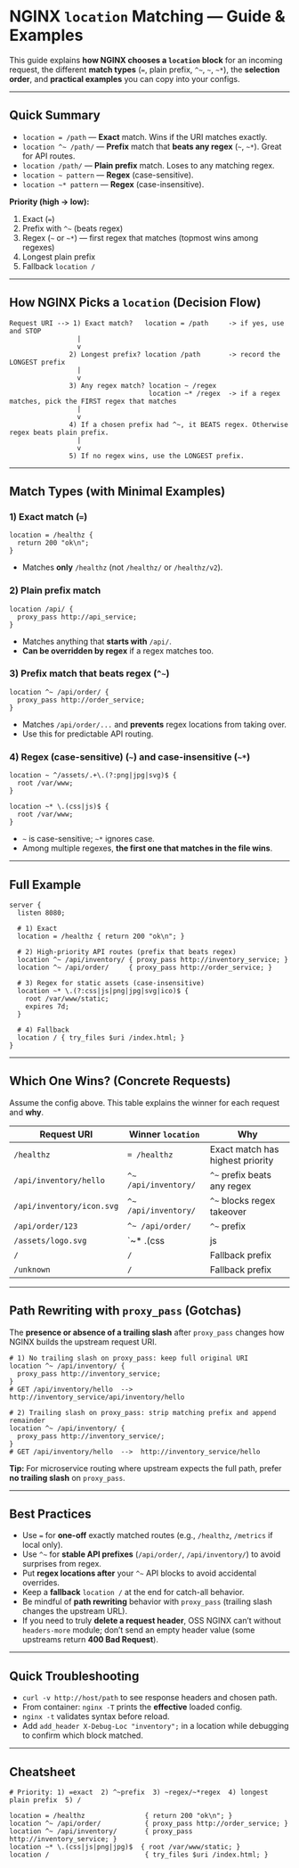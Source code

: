 # NGINX `location` Matching — Guide & Examples

This guide explains **how NGINX chooses a `location` block** for an incoming request, the different **match types** (`=`, plain prefix, `^~`, `~`, `~*`), the **selection order**, and **practical examples** you can copy into your configs.

---

## Quick Summary

- `location = /path` — **Exact** match. Wins if the URI matches exactly.
- `location ^~ /path/` — **Prefix** match that **beats any regex** (`~`, `~*`). Great for API routes.
- `location /path/` — **Plain prefix** match. Loses to any matching regex.
- `location ~ pattern` — **Regex** (case-sensitive).
- `location ~* pattern` — **Regex** (case-insensitive).

**Priority (high → low):**
1. Exact (`=`)
2. Prefix with `^~` (beats regex)
3. Regex (`~` or `~*`) — first regex that matches (topmost wins among regexes)
4. Longest plain prefix
5. Fallback `location /`

---

## How NGINX Picks a `location` (Decision Flow)

```
Request URI --> 1) Exact match?   location = /path     -> if yes, use and STOP
                 |
                 v
               2) Longest prefix? location /path       -> record the LONGEST prefix
                 |
                 v
               3) Any regex match? location ~ /regex
                                   location ~* /regex  -> if a regex matches, pick the FIRST regex that matches
                 |
                 v
               4) If a chosen prefix had ^~, it BEATS regex. Otherwise regex beats plain prefix.
                 |
                 v
               5) If no regex wins, use the LONGEST prefix.
```

---

## Match Types (with Minimal Examples)

### 1) Exact match (`=`)
```nginx
location = /healthz {
  return 200 "ok\n";
}
```
- Matches **only** `/healthz` (not `/healthz/` or `/healthz/v2`).

### 2) Plain prefix match
```nginx
location /api/ {
  proxy_pass http://api_service;
}
```
- Matches anything that **starts with** `/api/`.
- **Can be overridden by regex** if a regex matches too.

### 3) Prefix match that beats regex (`^~`)
```nginx
location ^~ /api/order/ {
  proxy_pass http://order_service;
}
```
- Matches `/api/order/...` and **prevents** regex locations from taking over.
- Use this for predictable API routing.

### 4) Regex (case-sensitive) (`~`) and case-insensitive (`~*`)
```nginx
location ~ ^/assets/.+\.(?:png|jpg|svg)$ {
  root /var/www;
}

location ~* \.(css|js)$ {
  root /var/www;
}
```
- `~` is case-sensitive; `~*` ignores case.
- Among multiple regexes, **the first one that matches in the file wins**.

---

## Full Example

```nginx
server {
  listen 8080;

  # 1) Exact
  location = /healthz { return 200 "ok\n"; }

  # 2) High-priority API routes (prefix that beats regex)
  location ^~ /api/inventory/ { proxy_pass http://inventory_service; }
  location ^~ /api/order/     { proxy_pass http://order_service; }

  # 3) Regex for static assets (case-insensitive)
  location ~* \.(?:css|js|png|jpg|svg|ico)$ {
    root /var/www/static;
    expires 7d;
  }

  # 4) Fallback
  location / { try_files $uri /index.html; }
}
```

---

## Which One Wins? (Concrete Requests)

Assume the config above. This table explains the winner for each request and **why**.

| Request URI                     | Winner `location`                      | Why |
|---------------------------------|----------------------------------------|-----|
| `/healthz`                      | `= /healthz`                           | Exact match has highest priority |
| `/api/inventory/hello`         | `^~ /api/inventory/`                   | `^~` prefix beats any regex |
| `/api/inventory/icon.svg`      | `^~ /api/inventory/`                   | `^~` blocks regex takeover |
| `/api/order/123`               | `^~ /api/order/`                       | `^~` prefix |
| `/assets/logo.svg`             | `~* \.(css|js|png|jpg|svg|ico)$`      | No `^~` prefix applies; regex beats plain `/` |
| `/`                            | `/`                                    | Fallback prefix |
| `/unknown`                     | `/`                                    | Fallback prefix |

---

## Path Rewriting with `proxy_pass` (Gotchas)

The **presence or absence of a trailing slash** after `proxy_pass` changes how NGINX builds the upstream request URI.

```nginx
# 1) No trailing slash on proxy_pass: keep full original URI
location ^~ /api/inventory/ {
  proxy_pass http://inventory_service;
}
# GET /api/inventory/hello  -->  http://inventory_service/api/inventory/hello

# 2) Trailing slash on proxy_pass: strip matching prefix and append remainder
location ^~ /api/inventory/ {
  proxy_pass http://inventory_service/;
}
# GET /api/inventory/hello  -->  http://inventory_service/hello
```

**Tip:** For microservice routing where upstream expects the full path, prefer **no trailing slash** on `proxy_pass`.

---

## Best Practices

- Use `=` for **one-off** exactly matched routes (e.g., `/healthz`, `/metrics` if local only).
- Use `^~` for **stable API prefixes** (`/api/order/`, `/api/inventory/`) to avoid surprises from regex.
- Put **regex locations after** your `^~` API blocks to avoid accidental overrides.
- Keep a **fallback** `location /` at the end for catch-all behavior.
- Be mindful of **path rewriting** behavior with `proxy_pass` (trailing slash changes the upstream URL).
- If you need to truly **delete a request header**, OSS NGINX can’t without `headers-more` module; don’t send an empty header value (some upstreams return **400 Bad Request**).

---

## Quick Troubleshooting

- `curl -v http://host/path` to see response headers and chosen path.
- From container: `nginx -T` prints the **effective** loaded config.
- `nginx -t` validates syntax before reload.
- Add `add_header X-Debug-Loc "inventory";` in a location while debugging to confirm which block matched.

---

## Cheatsheet

```nginx
# Priority: 1) =exact  2) ^~prefix  3) ~regex/~*regex  4) longest plain prefix  5) /

location = /healthz               { return 200 "ok\n"; }
location ^~ /api/order/           { proxy_pass http://order_service; }
location ^~ /api/inventory/       { proxy_pass http://inventory_service; }
location ~* \.(css|js|png|jpg)$  { root /var/www/static; }
location /                        { try_files $uri /index.html; }
```
